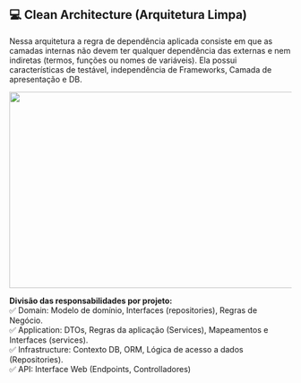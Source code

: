 ## 💻 Clean Architecture (Arquitetura Limpa)

Nessa arquitetura a regra de dependência aplicada consiste em que as camadas internas não devem ter qualquer dependência das externas e nem indiretas (termos, funções ou nomes de variáveis).
Ela possui características de testável, independência de Frameworks, Camada de apresentação e DB.

<img src="https://miro.medium.com/max/800/1*0R0r00uF1RyRFxkxo3HVDg.png" height="350" width="600"/>

**Divisão das responsabilidades por projeto:** </br>
✅ Domain: Modelo de domínio, Interfaces (repositories), Regras de Negócio. </br>
✅ Application: DTOs, Regras da aplicação (Services), Mapeamentos e Interfaces (services). </br>
✅ Infrastructure: Contexto DB, ORM, Lógica de acesso a dados (Repositories). </br>
✅ API: Interface Web (Endpoints, Controlladores) </br>

